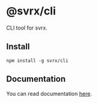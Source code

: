 # @svrx/cli

CLI tool for svrx.

## Install

```shell
npm install -g svrx/cli
```

## Documentation

You can read documentation [here](https://docs.svrx.io/).
